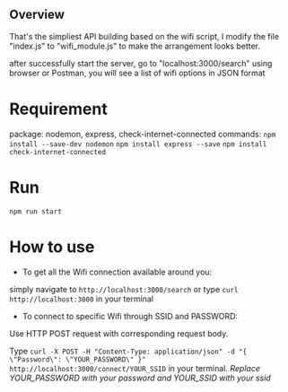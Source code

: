 ## Overview
That's the simpliest API building based on the wifi script, I modify the file "index.js" to "wifi_module.js" to make the arrangement looks better.

after successfully start the server, go to "localhost:3000/search" using browser or Postman, you will see a list of wifi options in JSON format

# Requirement
package: nodemon, express, check-internet-connected
commands: 
        `npm install --save-dev nodemon`
        `npm install express --save`
        `npm install check-internet-connected`

# Run
`npm run start`

# How to use
- To get all the Wifi connection available around you: 

simply navigate to `http://localhost:3000/search` or type `curl http://localhost:3000` in your terminal

- To connect to specific Wifi through SSID and PASSWORD:

Use HTTP POST request with corresponding request body.

Type `curl -X POST -H "Content-Type: application/json" -d "{ \"Password\": \"YOUR_PASSWORD\" }" http://localhost:3000/connect/YOUR_SSID` in your terminal. *Replace YOUR_PASSWORD with your password and YOUR_SSID with your ssid*